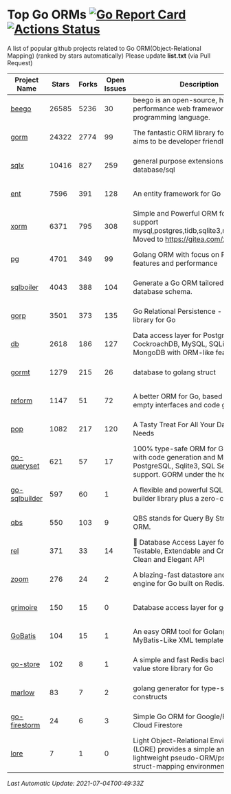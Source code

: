 # Top Go ORMs [![Go Report Card](https://goreportcard.com/badge/github.com/d-tsuji/awesome-go-orms)](https://goreportcard.com/report/github.com/d-tsuji/awesome-go-orms) [![Actions Status](https://github.com/d-tsuji/awesome-go-orms/workflows/CI/badge.svg)](https://github.com/d-tsuji/awesome-go-orms/actions)
A list of popular github projects related to Go ORM(Object-Relational Mapping) (ranked by stars automatically)
Please update **list.txt** (via Pull Request)

| Project Name | Stars | Forks | Open Issues | Description | Last Update |
| ------------ | ----- | ----- | ----------- | ----------- | ----------- |
| [beego](https://github.com/beego/beego) | 26585 | 5236 | 30 | beego is an open-source, high-performance web framework for the Go programming language. | 2021-07-03 21:42:09 |
| [gorm](https://github.com/go-gorm/gorm) | 24322 | 2774 | 99 | The fantastic ORM library for Golang, aims to be developer friendly | 2021-07-03 22:45:06 |
| [sqlx](https://github.com/jmoiron/sqlx) | 10416 | 827 | 259 | general purpose extensions to golang's database/sql | 2021-07-04 00:25:56 |
| [ent](https://github.com/ent/ent) | 7596 | 391 | 128 | An entity framework for Go | 2021-07-03 13:57:05 |
| [xorm](https://github.com/go-xorm/xorm) | 6371 | 795 | 308 | Simple and Powerful ORM for Go, support mysql,postgres,tidb,sqlite3,mssql,oracle, Moved to https://gitea.com/xorm/xorm | 2021-07-01 18:27:57 |
| [pg](https://github.com/go-pg/pg) | 4701 | 349 | 99 | Golang ORM with focus on PostgreSQL features and performance | 2021-07-03 14:29:54 |
| [sqlboiler](https://github.com/volatiletech/sqlboiler) | 4043 | 388 | 104 | Generate a Go ORM tailored to your database schema. | 2021-07-03 16:44:35 |
| [gorp](https://github.com/go-gorp/gorp) | 3501 | 373 | 135 | Go Relational Persistence - an ORM-ish library for Go | 2021-06-29 05:57:52 |
| [db](https://github.com/upper/db) | 2618 | 186 | 127 | Data access layer for PostgreSQL, CockroachDB, MySQL, SQLite and MongoDB with ORM-like features. | 2021-07-03 15:10:19 |
| [gormt](https://github.com/xxjwxc/gormt) | 1279 | 215 | 26 | database to golang struct | 2021-07-02 10:10:43 |
| [reform](https://github.com/go-reform/reform) | 1147 | 51 | 72 | A better ORM for Go, based on non-empty interfaces and code generation. | 2021-06-30 22:35:58 |
| [pop](https://github.com/gobuffalo/pop) | 1082 | 217 | 120 | A Tasty Treat For All Your Database Needs | 2021-06-30 13:13:57 |
| [go-queryset](https://github.com/jirfag/go-queryset) | 621 | 57 | 17 | 100% type-safe ORM for Go (Golang) with code generation and MySQL, PostgreSQL, Sqlite3, SQL Server support. GORM under the hood. | 2021-06-30 02:50:36 |
| [go-sqlbuilder](https://github.com/huandu/go-sqlbuilder) | 597 | 60 | 1 | A flexible and powerful SQL string builder library plus a zero-config ORM. | 2021-06-30 05:50:30 |
| [qbs](https://github.com/coocood/qbs) | 550 | 103 | 9 | QBS stands for Query By Struct. A Go ORM. | 2021-05-05 01:33:06 |
| [rel](https://github.com/go-rel/rel) | 371 | 33 | 14 | :gem: Database Access Layer for Golang - Testable, Extendable and Crafted Into a Clean and Elegant API | 2021-07-03 15:19:15 |
| [zoom](https://github.com/albrow/zoom) | 276 | 24 | 2 | A blazing-fast datastore and querying engine for Go built on Redis. | 2021-05-28 10:28:40 |
| [grimoire](https://github.com/Fs02/grimoire) | 150 | 15 | 0 | Database access layer for golang | 2021-06-14 20:06:55 |
| [GoBatis](https://github.com/runner-mei/GoBatis) | 104 | 15 | 1 | An easy ORM tool for Golang, support MyBatis-Like XML template SQL | 2021-05-26 08:51:56 |
| [go-store](https://github.com/gosuri/go-store) | 102 | 8 | 1 | A simple and fast Redis backed key-value store library for Go | 2021-06-05 22:34:23 |
| [marlow](https://github.com/dadleyy/marlow) | 83 | 7 | 2 | golang generator for type-safe sql api constructs | 2021-02-04 04:52:23 |
| [go-firestorm](https://github.com/jschoedt/go-firestorm) | 24 | 6 | 3 | Simple Go ORM for Google/Firebase Cloud Firestore | 2021-05-21 05:19:28 |
| [lore](https://github.com/abrahambotros/lore) | 7 | 1 | 0 | Light Object-Relational Environment (LORE) provides a simple and lightweight pseudo-ORM/pseudo-struct-mapping environment for Go | 2021-04-20 15:13:47 |

*Last Automatic Update: 2021-07-04T00:49:33Z*